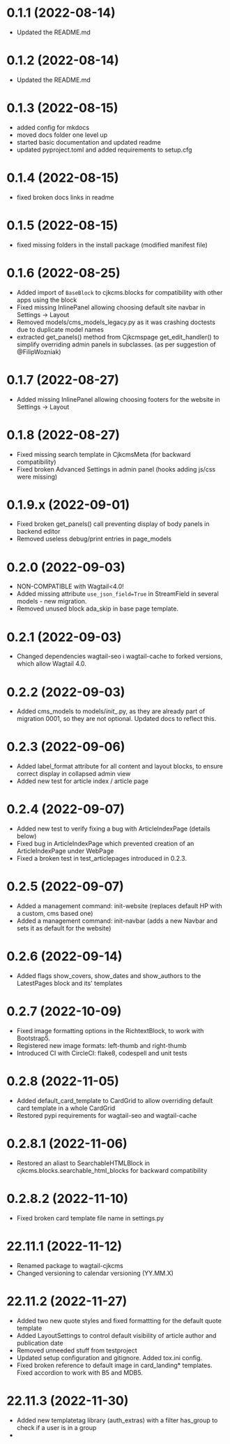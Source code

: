 # 0.1.1 (2022-08-14)
* Updated the README.md

# 0.1.2 (2022-08-14)
* Updated the README.md

# 0.1.3 (2022-08-15)
* added config for mkdocs
* moved docs folder one level up
* started basic documentation and updated readme
* updated pyproject.toml and added requirements to setup.cfg

# 0.1.4 (2022-08-15)
* fixed broken docs links in readme

# 0.1.5 (2022-08-15)
* fixed missing folders in the install package (modified manifest file)

# 0.1.6 (2022-08-25)
* Added import of `BaseBlock` to cjkcms.blocks for compatibility with other apps using the block
* Fixed missing InlinePanel allowing choosing default site navbar in Settings -> Layout
* Removed models/cms_models_legacy.py as it was crashing doctests due to duplicate model names
* extracted get_panels() method from Cjkcmspage get_edit_handler() to simplify overriding admin panels in subclasses. (as per suggestion of @FilipWozniak)

# 0.1.7 (2022-08-27)
* Added missing InlinePanel allowing choosing footers for the website in Settings -> Layout

# 0.1.8 (2022-08-27)
* Fixed missing search template in CjkcmsMeta (for backward compatibility)
* Fixed broken Advanced Settings in admin panel (hooks adding js/css were missing)

# 0.1.9.x (2022-09-01)
* Fixed broken get_panels() call preventing display of body panels in backend editor
* Removed useless debug/print entries in page_models

# 0.2.0 (2022-09-03)
* NON-COMPATIBLE with Wagtail<4.0! 
* Added missing attribute `use_json_field=True` in StreamField in several models - new migration.
* Removed unused block ada_skip in base page template.

# 0.2.1 (2022-09-03)
* Changed dependencies wagtail-seo i wagtail-cache to forked versions, which allow Wagtail 4.0.

# 0.2.2 (2022-09-03)
* Added cms_models to models/_init__.py, as they are already part of migration 0001, so they are not optional. Updated docs to reflect this.

# 0.2.3 (2022-09-06)
* Added label_format attribute for all content and layout blocks, to ensure correct display in collapsed admin view
* Added new test for article index / article page

# 0.2.4 (2022-09-07)
* Added new test to verify fixing a bug with ArticleIndexPage (details below)
* Fixed bug in ArticleIndexPage which prevented creation of an ArticleIndexPage under WebPage
* Fixed a broken test in test_articlepages introduced in 0.2.3.

# 0.2.5 (2022-09-07)
* Added a management command: init-website (replaces default HP with a custom, cms based one)
* Added a management command: init-navbar (adds a new Navbar and sets it as default for the website)

# 0.2.6 (2022-09-14)
* Added flags show_covers, show_dates and show_authors to the LatestPages block and its' templates

# 0.2.7 (2022-10-09)
* Fixed image formatting options in the RichtextBlock, to work with Bootstrap5. 
* Registered new image formats: left-thumb and right-thumb
* Introduced CI with CircleCI: flake8, codespell and unit tests

# 0.2.8 (2022-11-05)
* Added default_card_template to CardGrid to allow overriding default card template in a whole CardGrid
* Restored pypi requirements for wagtail-seo and wagtail-cache

# 0.2.8.1 (2022-11-06)
* Restored an aliast to SearchableHTMLBlock in cjkcms.blocks.searchable_html_blocks for backward compatibility

# 0.2.8.2 (2022-11-10)
* Fixed broken card template file name in settings.py

# 22.11.1 (2022-11-12)
* Renamed package to wagtail-cjkcms
* Changed versioning to calendar versioning (YY.MM.X)

# 22.11.2 (2022-11-27)
* Added two new quote styles and fixed formattting for the default quote template
* Added LayoutSettings to control default visibility of article author and publication date
* Removed unneeded stuff from testproject
* Updated setup configuration and gitignore. Added tox.ini config.
* Fixed broken reference to default image in card_landing* templates. Fixed accordion to work with B5 and MDB5.

# 22.11.3 (2022-11-30)
* Added new templatetag library (auth_extras) with a filter has_group to check if a user is in a group
* 